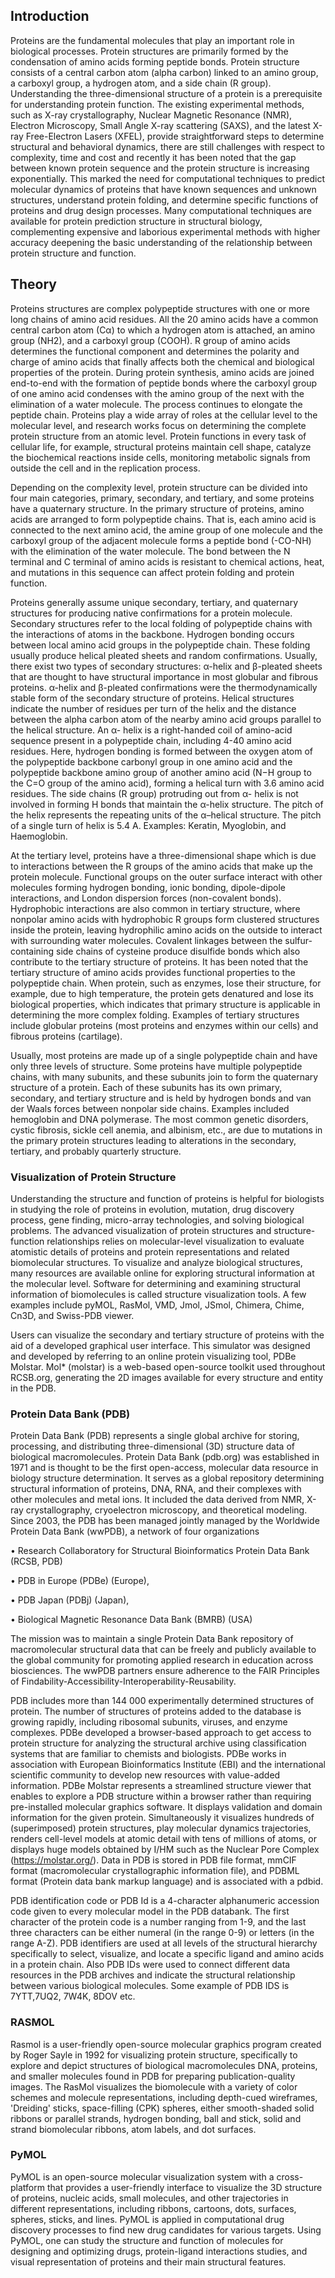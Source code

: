 ## Introduction
Proteins are the fundamental molecules that play an important role in biological processes. Protein structures are primarily formed by the condensation of amino acids forming peptide bonds. Protein structure consists of a central carbon atom (alpha carbon) linked to an amino group, a carboxyl group, a hydrogen atom, and a side chain (R group). Understanding the three-dimensional structure of a protein is a prerequisite for understanding protein function. The existing experimental methods, such as X-ray crystallography, Nuclear Magnetic Resonance (NMR), Electron Microscopy, Small Angle X-ray scattering (SAXS), and the latest X-ray Free-Electron Lasers (XFEL), provide straightforward steps to determine structural and behavioral dynamics, there are still challenges with respect to complexity, time and cost and recently it has been noted that the gap between known protein sequence and the protein structure is increasing exponentially. This marked the need for computational techniques to predict molecular dynamics of proteins that have known sequences and unknown structures, understand protein folding, and determine specific functions of proteins and drug design processes. Many computational techniques are available for protein prediction structure in structural biology, complementing expensive and laborious experimental methods with higher accuracy deepening the basic understanding of the relationship between protein structure and function.

## Theory
Proteins structures are complex polypeptide structures with one or more long chains of amino acid residues. All the 20 amino acids have a common central carbon atom (Cα) to which a hydrogen atom is attached, an amino group (NH2), and a carboxyl group (COOH). R group of amino acids determines the functional component and determines the polarity and charge of amino acids that finally affects both the chemical and biological properties of the protein. During protein synthesis, amino acids are joined end-to-end with the formation of peptide bonds where the carboxyl group of one amino acid condenses with the amino group of the next with the elimination of a water molecule. The process continues to elongate the peptide chain. Proteins play a wide array of roles at the cellular level to the molecular level, and research works focus on determining the complete protein structure from an atomic level. Protein functions in every task of cellular life, for example, structural proteins maintain cell shape, catalyze the biochemical reactions inside cells, monitoring metabolic signals from outside the cell and in the replication process. 

Depending on the complexity level, protein structure can be divided into four main categories, primary, secondary, and tertiary, and some proteins have a quaternary structure.  In the primary structure of proteins, amino acids are arranged to form polypeptide chains. That is, each amino acid is connected to the next amino acid, the amine group of one molecule and the carboxyl group of the adjacent molecule forms a peptide bond (-CO-NH) with the elimination of the water molecule. The bond between the N terminal and C terminal of amino acids is resistant to chemical actions, heat, and mutations in this sequence can affect protein folding and protein function. 

Proteins generally assume unique secondary, tertiary, and quaternary structures for producing native confirmations for a protein molecule. Secondary structures refer to the local folding of polypeptide chains with the interactions of atoms in the backbone. Hydrogen bonding occurs between local amino acid groups in the polypeptide chain.  These folding usually produce helical pleated sheets and random confirmations. Usually, there exist two types of secondary structures:  α-helix and β-pleated sheets that are thought to have structural importance in most globular and fibrous proteins. α-helix and β-pleated confirmations were the thermodynamically stable form of the secondary structure of proteins. Helical structures indicate the number of residues per turn of the helix and the distance between the alpha carbon atom of the nearby amino acid groups parallel to the helical structure. An α- helix is a right-handed coil of amino-acid sequence present in a polypeptide chain, including 4-40 amino acid residues. Here, hydrogen bonding is formed between the oxygen atom of the polypeptide backbone carbonyl group in one amino acid and the polypeptide backbone amino group of another amino acid (N−H group to the C=O group of the amino acid), forming a helical turn with 3.6 amino acid residues. The side chains (R group) protruding out from α- helix is not involved in forming H bonds that maintain the α-helix structure. The pitch of the helix represents the repeating units of the α–helical structure. The pitch of a single turn of helix is 5.4 A. Examples: Keratin, Myoglobin, and Haemoglobin.

At the tertiary level, proteins have a three-dimensional shape which is due to interactions between the R groups of the amino acids that make up the protein molecule. Functional groups on the outer surface interact with other molecules forming hydrogen bonding, ionic bonding, dipole-dipole interactions, and London dispersion forces (non-covalent bonds). Hydrophobic interactions are also common in tertiary structure, where nonpolar amino acids with hydrophobic R groups form clustered structures inside the protein, leaving hydrophilic amino acids on the outside to interact with surrounding water molecules. Covalent linkages between the sulfur-containing side chains of cysteine produce disulfide bonds which also contribute to the tertiary structure of proteins. It has been noted that the tertiary structure of amino acids provides functional properties to the polypeptide chain. When protein, such as enzymes, lose their structure, for example,  due to high temperature, the protein gets denatured and lose its biological properties, which indicates that primary structure is applicable in determining the more complex folding. Examples of tertiary structures include globular proteins (most proteins and enzymes within our cells) and fibrous proteins (cartilage). 

Usually, most proteins are made up of a single polypeptide chain and have only three levels of structure. Some proteins have multiple polypeptide chains, with many subunits, and these subunits join to form the quaternary structure of a protein. Each of these subunits has its own primary, secondary, and tertiary structure and is held by hydrogen bonds and van der Waals forces between nonpolar side chains. Examples included hemoglobin and DNA polymerase. The most common genetic disorders, cystic fibrosis, sickle cell anemia, and albinism, etc., are due to mutations in the primary protein structures leading to alterations in the secondary, tertiary, and probably quarterly structure.


### Visualization of Protein Structure
Understanding the structure and function of proteins is helpful for biologists in studying the role of proteins in evolution, mutation, drug discovery process, gene finding, micro-array technologies, and solving biological problems. The advanced visualization of protein structures and structure-function relationships relies on molecular-level visualization to evaluate atomistic details of proteins and protein representations and related biomolecular structures. To visualize and analyze biological structures, many resources are available online for exploring structural information at the molecular level. Software for determining and examining structural information of biomolecules is called structure visualization tools. A few examples include pyMOL, RasMol, VMD, Jmol, JSmol, Chimera, Chime, Cn3D, and Swiss-PDB viewer.

Users can visualize the secondary and tertiary structure of proteins with the aid of a developed graphical user interface. This simulator was designed and developed by referring to an online protein visualizing tool, PDBe Molstar. Mol* (molstar) is a web-based open-source toolkit used throughout RCSB.org, generating the 2D images available for every structure and entity in the PDB. 

### Protein Data Bank (PDB)
Protein Data Bank (PDB) represents a single global archive for storing, processing, and distributing three-dimensional (3D) structure data of biological macromolecules. Protein Data Bank (pdb.org) was established in 1971 and is thought to be the first open-access, molecular data resource in biology structure determination. It serves as a global repository determining structural information of proteins, DNA, RNA, and their complexes with other molecules and metal ions. It included the data derived from NMR, X-ray crystallography, cryoelectron microscopy, and theoretical modeling. Since 2003, the PDB has been managed jointly managed by the Worldwide Protein Data Bank (wwPDB), a network of four organizations

•	Research Collaboratory for Structural Bioinformatics Protein Data Bank (RCSB, PDB)

•	PDB in Europe (PDBe) (Europe), 

•	PDB Japan (PDBj) (Japan), 

•	Biological Magnetic Resonance Data Bank (BMRB) (USA)
  
The mission was to maintain a single Protein Data Bank repository of macromolecular structural data that can be freely and publicly available to the global community for promoting applied research in education across biosciences.  The wwPDB partners ensure adherence to the FAIR Principles of Findability-Accessibility-Interoperability-Reusability.

PDB includes more than 144 000 experimentally determined structures of protein. The number of structures of proteins added to the database is growing rapidly, including ribosomal subunits, viruses, and enzyme complexes.  PDBe developed a browser-based approach to get access to protein structure for analyzing the structural archive using classification systems that are familiar to chemists and biologists. PDBe works in association with European Bioinformatics Institute (EBI) and the international scientific community to develop new resources with value-added information. PDBe Molstar represents a streamlined structure viewer that enables to explore a PDB structure within a browser rather than requiring pre-installed molecular graphics software. It displays validation and domain information for the given protein. Simultaneously it visualizes hundreds of (superimposed) protein structures, play molecular dynamics trajectories, renders cell-level models at atomic detail with tens of millions of atoms, or displays huge models obtained by I/HM such as the Nuclear Pore Complex (https://molstar.org/). Data in PDB is stored in PDB file format, mmCIF format (macromolecular crystallographic information file), and PDBML format (Protein data bank markup language) and is associated with a pdbid. 

PDB identification code or PDB Id is a 4-character alphanumeric accession code given to every molecular model in the PDB databank. The first character of the protein code is a number ranging from 1-9, and the last three characters can be either numeral (in the range 0-9) or letters (in the range A-Z). PDB identifiers are used at all levels of the structural hierarchy specifically to select, visualize, and locate a specific ligand and amino acids in a protein chain. Also PDB IDs were used to connect different data resources in the PDB archives and indicate the structural relationship between various biological molecules. Some example of PDB IDS is 7YTT,7UQ2, 7W4K, 8DOV etc.

### RASMOL
Rasmol is a user-friendly open-source molecular graphics program created by Roger Sayle in 1992 for visualizing protein structure, specifically to explore and depict structures of biological macromolecules DNA, proteins, and smaller molecules found in PDB for preparing publication-quality images. The RasMol visualizes the biomolecule with a variety of color schemes and molecule representations, including depth-cued wireframes, 'Dreiding' sticks, space-filling (CPK) spheres, either smooth-shaded solid ribbons or parallel strands, hydrogen bonding, ball and stick, solid and strand biomolecular ribbons, atom labels, and dot surfaces.

### PyMOL
PyMOL is an open-source molecular visualization system with a cross-platform that provides a user-friendly interface to visualize the 3D structure of proteins, nucleic acids, small molecules, and other trajectories in different representations, including ribbons, cartoons, dots, surfaces, spheres, sticks, and lines. PyMOL is applied in computational drug discovery processes to find new drug candidates for various targets. Using PyMOL, one can study the structure and function of molecules for designing and optimizing drugs, protein-ligand interactions studies, and visual representation of proteins and their main structural features. 
